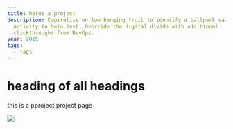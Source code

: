 ```yaml
---
title: heres a project
description: Capitalize on low hanging fruit to identify a ballpark value added
  activity to beta test. Override the digital divide with additional
  clickthroughs from DevOps.
year: 2015
tags:
  - Tags
---
```

# heading of all headings

this is a pproject project page



![](/static/img/09.24_sopfhe_rubie-3.png)